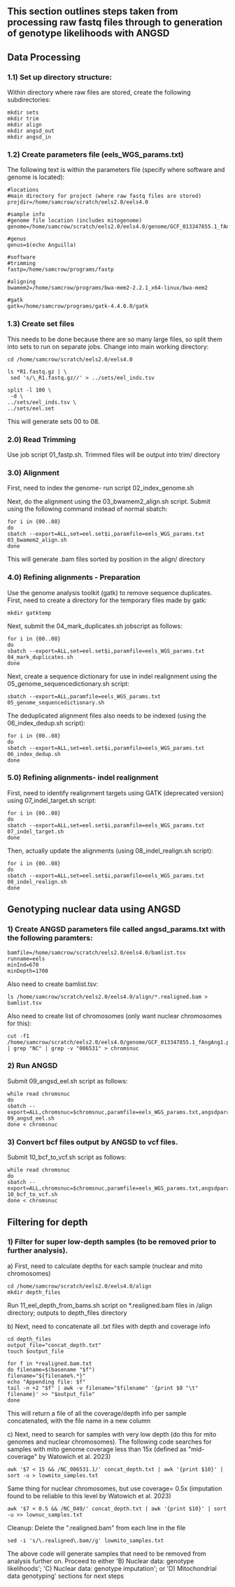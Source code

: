 ## This section outlines steps taken from processing raw fastq files through to generation of genotype likelihoods with ANGSD

## Data Processing
### 1.1) Set up directory structure:
Within directory where raw files are stored, create the following subdirectories:
```
mkdir sets
mkdir trim
mkdir align
mkdir angsd_out
mkdir angsd_in
```
### 1.2) Create parameters file (eels_WGS_params.txt)
The following text is within the parameters file (specify where software and genome is located):
```
#locations
#main directory for project (where raw fastq files are stored)
projdir=/home/samcrow/scratch/eels2.0/eels4.0

#sample info
#genome file location (includes mitogenome)
genome=/home/samcrow/scratch/eels2.0/eels4.0/genome/GCF_013347855.1_fAngAng1.pri_genomic.fna

#genus
genus=$(echo Anguilla)

#software
#trimming
fastp=/home/samcrow/programs/fastp

#aligning
bwamem2=/home/samcrow/programs/bwa-mem2-2.2.1_x64-linux/bwa-mem2

#gatk
gatk=/home/samcrow/programs/gatk-4.4.0.0/gatk
```
### 1.3) Create set files
This needs to be done because there are so many large files, so split them into sets to run on separate jobs.
Change into main working directory:
```
cd /home/samcrow/scratch/eels2.0/eels4.0

ls *R1.fastq.gz | \
 sed 's/\_R1.fastq.gz//' > ../sets/eel_inds.tsv

split -l 100 \
 -d \
../sets/eel_inds.tsv \
../sets/eel.set
```
This will generate sets 00 to 08.

### 2.0) Read Trimming
Use job script 01_fastp.sh. Trimmed files will be output into trim/ directory

### 3.0) Alignment
First, need to index the genome- run script 02_index_genome.sh

Next, do the alignment using the 03_bwamem2_align.sh script.
Submit using the following command instead of normal sbatch:
```
for i in {00..08}
do
sbatch --export=ALL,set=eel.set$i,paramfile=eels_WGS_params.txt 03_bwamem2_align.sh
done
```
This will generate .bam files sorted by position in the align/ directory

### 4.0) Refining alignments - Preparation
Use the genome analysis toolkit (gatk) to remove sequence duplicates.
First, need to create a directory for the temporary files made by gatk:
```
mkdir gatktemp
```
Next, submit the 04_mark_duplicates.sh jobscript as follows:
```
for i in {00..08}
do
sbatch --export=ALL,set=eel.set$i,paramfile=eels_WGS_params.txt 04_mark_duplicates.sh
done
```
Next, create a sequence dictionary for use in indel realignment using the 05_genome_sequencedictionary.sh script:
```
sbatch --export=ALL,paramfile=eels_WGS_params.txt 05_genome_sequencedictionary.sh
```
The deduplicated alignment files also needs to be indexed (using the 06_index_dedup.sh script):
```
for i in {00..08}
do
sbatch --export=ALL,set=eel.set$i,paramfile=eels_WGS_params.txt 06_index_dedup.sh
done
```
### 5.0) Refining alignments- indel realignment
First, need to identify realignment targets using GATK (deprecated version) using 07_indel_target.sh script:
```
for i in {00..08}
do
sbatch --export=ALL,set=eel.set$i,paramfile=eels_WGS_params.txt 07_indel_target.sh
done
```
Then, actually update the alignments (using 08_indel_realign.sh script):
```
for i in {00..08}
do
sbatch --export=ALL,set=eel.set$i,paramfile=eels_WGS_params.txt 08_indel_realign.sh
done
```
## Genotyping nuclear data using ANGSD
### 1) Create ANGSD parameters file called angsd_params.txt with the following paramters:
```
bamfile=/home/samcrow/scratch/eels2.0/eels4.0/bamlist.tsv
runname=eels
minInd=670
minDepth=1700
```
Also need to create bamlist.tsv:
```
ls /home/samcrow/scratch/eels2.0/eels4.0/align/*.realigned.bam > bamlist.tsv
```
Also need to create list of chromosomes (only want nuclear chromosomes for this):
```
cut -f1 /home/samcrow/scratch/eels2.0/eels4.0/genome/GCF_013347855.1_fAngAng1.pri_genomic.fna.fai | grep "NC" | grep -v "006531" > chromsnuc
```
### 2) Run ANGSD
Submit 09_angsd_eel.sh script as follows:
```
while read chromsnuc
do
sbatch --export=ALL,chromsnuc=$chromsnuc,paramfile=eels_WGS_params.txt,angsdparam=angsd_params.txt 09_angsd_eel.sh
done < chromsnuc
```
### 3) Convert bcf files output by ANGSD to vcf files.
Submit 10_bcf_to_vcf.sh script as follows:
```
while read chromsnuc
do
sbatch --export=ALL,chromsnuc=$chromsnuc,paramfile=eels_WGS_params.txt,angsdparam=angsd_params.txt 10_bcf_to_vcf.sh
done < chromsnuc
```
## Filtering for depth
### 1) Filter for super low-depth samples (to be removed prior to further analysis).
a) First, need to calculate depths for each sample (nuclear and mito chromosomes)
```
cd /home/samcrow/scratch/eels2.0/eels4.0/align
mkdir depth_files
```
Run 11_eel_depth_from_bams.sh script on *.realigned.bam files in /align directory; outputs to depth_files directory

b) Next, need to concatenate all .txt files with depth and coverage info
```
cd depth_files
output_file="concat_depth.txt"
touch $output_file

for f in *realigned.bam.txt
do filename=$(basename "$f")
filename="${filename%.*}"
echo "Appending file: $f"
tail -n +2 "$f" | awk -v filename="$filename" '{print $0 "\t" filename}' >> "$output_file"
done
```
This will return a file of all the coverage/depth info per sample concatenated, with the file name in a new column

c) Next, need to search for samples with very low depth (do this for mito genomes and nuclear chromosomes).
The following code searches for samples with mito genome coverage less than 15x (defined as "mid-coverage" by Watowich et al. 2023)
```
awk '$7 < 15 && /NC_006531.1/' concat_depth.txt | awk '{print $10}' | sort -u > lowmito_samples.txt
```
Same thing for nuclear chromosomes, but use coverage= 0.5x (imputation found to be reliable to this level by Watowich et al. 2023)
```
awk '$7 < 0.5 && /NC_049/' concat_depth.txt | awk '{print $10}' | sort -u >> lownuc_samples.txt
```
Cleanup: Delete the ".realigned.bam" from each line in the file
```
sed -i 's/\.realigned\.bam//g' lowmito_samples.txt
```
The above code will generate samples that need to be removed from analysis further on.
Proceed to either 'B) Nuclear data: genotype likelihoods'; 'C) Nuclear data: genotype imputation'; or 'D) Mitochondrial data genotyping' sections for next steps


